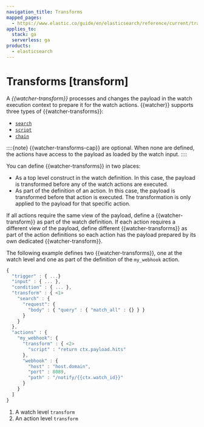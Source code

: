 ```yaml
---
navigation_title: Transforms
mapped_pages:
  - https://www.elastic.co/guide/en/elasticsearch/reference/current/transform.html
applies_to:
  stack: ga
  serverless: ga
products:
  - elasticsearch
---
```


# Transforms [transform]

A *{{watcher-transform}}* processes and changes the payload in the watch execution context to prepare it for the watch actions. {{watcher}} supports three types of {{watcher-transforms}}:

* [`search`](transform-search.md)
* [`script`](transform-script.md)
* [`chain`](transform-chain.md)

::::{note}
{{watcher-transforms-cap}} are optional. When none are defined, the actions have access to the payload as loaded by the watch input.
::::

You can define {{watcher-transforms}} in two places:

* As a top level construct in the watch definition. In this case, the payload is transformed before any of the watch actions are executed.
* As part of the definition of an action. In this case, the payload is transformed before that action is executed. The transformation is only applied to the payload for that specific action.

If all actions require the same view of the payload, define a {{watcher-transform}} as part of the watch definition. If each action requires a different view of the payload, define different {{watcher-transforms}} as part of the action definitions so each action has the payload prepared by its own dedicated {{watcher-transform}}.

The following example defines two {{watcher-transforms}}, one at the watch level and one as part of the definition of the `my_webhook` action.

```js
{
  "trigger" : { ...}
  "input" : { ... },
  "condition" : { ... },
  "transform" : { <1>
    "search" : {
      "request": {
        "body" : { "query" : { "match_all" : {} } }
      }
    }
  },
  "actions" : {
    "my_webhook": {
      "transform" : { <2>
      	"script" : "return ctx.payload.hits"
      },
      "webhook" : {
      	"host" : "host.domain",
      	"port" : 8089,
      	"path" : "/notify/{{ctx.watch_id}}"
      }
    }
  ]
}
```

1. A watch level `transform`
2. An action level `transform`

